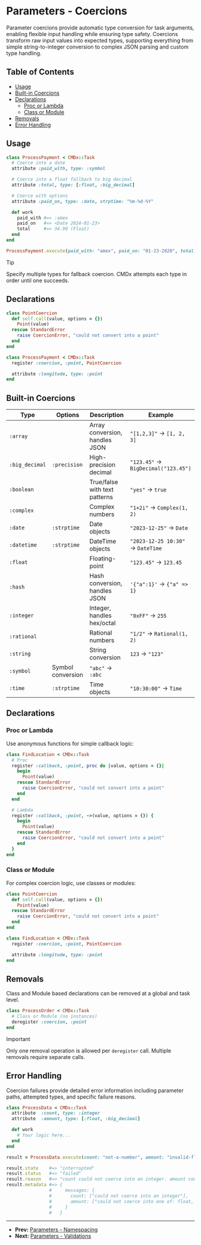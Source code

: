 # Parameters - Coercions

Parameter coercions provide automatic type conversion for task arguments, enabling flexible input handling while ensuring type safety. Coercions transform raw input values into expected types, supporting everything from simple string-to-integer conversion to complex JSON parsing and custom type handling.

## Table of Contents

- [Usage](#usage)
- [Built-in Coercions](#built-in-coercions)
- [Declarations](#declarations)
  - [Proc or Lambda](#proc-or-lambda)
  - [Class or Module](#class-or-module)
- [Removals](#removals)
- [Error Handling](#error-handling)

## Usage

```ruby
class ProcessPayment < CMDx::Task
  # Coerce into a date
  attribute :paid_with, type: :symbol

  # Coerce into a float fallback to big decimal
  attribute :total, type: [:float, :big_decimal]

  # Coerce with options
  attribute :paid_on, type: :date, strptime: "%m-%d-%Y"

  def work
    paid_with #=> :amex
    paid_on   #=> <Date 2024-01-23>
    total     #=> 34.99 (Float)
  end
end

ProcessPayment.execute(paid_with: "amex", paid_on: "01-23-2020", total: "34.99")
```

> [!TIP]
> Specify multiple types for fallback coercion. CMDx attempts each type in order until one succeeds.

## Declarations

```ruby
class PointCoercion
  def self.call(value, options = {})
    Point(value)
  rescue StandardError
    raise CoercionError, "could not convert into a point"
  end
end

class ProcessPayment < CMDx::Task
  register :coercion, :point, PointCoercion

  attribute :longitude, type: :point
end
```

## Built-in Coercions

| Type | Options | Description | Example |
|------|---------|-------------|---------|
| `:array` | | Array conversion, handles JSON | `"[1,2,3]"` → `[1, 2, 3]` |
| `:big_decimal` | `:precision` | High-precision decimal | `"123.45"` → `BigDecimal("123.45")` |
| `:boolean` | | True/false with text patterns | `"yes"` → `true` |
| `:complex` | | Complex numbers | `"1+2i"` → `Complex(1, 2)` |
| `:date` | `:strptime` | Date objects | `"2023-12-25"` → `Date` |
| `:datetime` | `:strptime` | DateTime objects | `"2023-12-25 10:30"` → `DateTime` |
| `:float` | | Floating-point | `"123.45"` → `123.45` |
| `:hash` | | Hash conversion, handles JSON | `'{"a":1}'` → `{"a" => 1}` |
| `:integer` | | Integer, handles hex/octal | `"0xFF"` → `255` |
| `:rational` | | Rational numbers | `"1/2"` → `Rational(1, 2)` |
| `:string` | | String conversion | `123` → `"123"` |
| `:symbol` | Symbol conversion | `"abc"` → `:abc` |
| `:time` | `:strptime` | Time objects | `"10:30:00"` → `Time` |

## Declarations

### Proc or Lambda

Use anonymous functions for simple callback logic:

```ruby
class FindLocation < CMDx::Task
  # Proc
  register :callback, :point, proc do |value, options = {}|
    begin
      Point(value)
    rescue StandardError
      raise CoercionError, "could not convert into a point"
    end
  end

  # Lambda
  register :callback, :point, ->(value, options = {}) {
    begin
      Point(value)
    rescue StandardError
      raise CoercionError, "could not convert into a point"
    end
  }
end
```

### Class or Module

For complex coercion logic, use classes or modules:

```ruby
class PointCoercion
  def self.call(value, options = {})
    Point(value)
  rescue StandardError
    raise CoercionError, "could not convert into a point"
  end
end

class FindLocation < CMDx::Task
  register :coercion, :point, PointCoercion

  attribute :longitude, type: :point
end
```

## Removals

Class and Module based declarations can be removed at a global and task level.

```ruby
class ProcessOrder < CMDx::Task
  # Class or Module (no instances)
  deregister :coercion, :point
end
```

> [!IMPORTANT]
> Only one removal operation is allowed per `deregister` call. Multiple removals require separate calls.

## Error Handling

Coercion failures provide detailed error information including parameter paths, attempted types, and specific failure reasons.

```ruby
class ProcessData < CMDx::Task
  attribute  :count, type: :integer
  attribute  :amount, type: [:float, :big_decimal]

  def work
    # Your logic here...
  end
end

result = ProcessData.execute(count: "not-a-number", amount: "invalid-float")

result.state    #=> "interrupted"
result.status   #=> "failed"
result.reason   #=> "count could not coerce into an integer. amount could not coerce into one of: float, big_decimal."
result.metadata #=> {
                #     messages: {
                #       count: ["could not coerce into an integer"],
                #       amount: ["could not coerce into one of: float, big_decimal"]
                #     }
                #   }
```

---

- **Prev:** [Parameters - Namespacing](namespacing.md)
- **Next:** [Parameters - Validations](validations.md)

